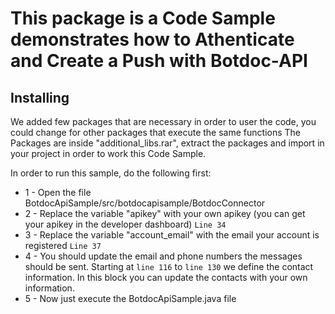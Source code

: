 # This package is a Code Sample demonstrates how to Athenticate and Create a Push with Botdoc-API

## Installing
We added few packages that are necessary in order to user the code, you could change for other packages that execute the same functions
The Packages are inside "additional_libs.rar", extract the packages and import in your project in order to work this Code Sample.

In order to run this sample, do the following first:
* 1 - Open the file BotdocApiSample/src/botdocapisample/BotdocConnector
* 2 - Replace the variable "apikey" with your own apikey (you can get your apikey in the developer dashboard) ``Line 34``
* 3 - Replace the variable "account_email" with the email your account is registered ``Line 37``
* 4 - You should update the email and phone numbers the messages should be sent. Starting at ``line 116`` to ``line 130`` we define the contact information. In this block you can update the contacts with your own information.
* 5 - Now just execute the BotdocApiSample.java file